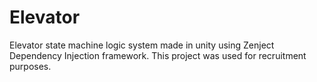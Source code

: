 # Elevator

Elevator state machine logic system made in unity using Zenject Dependency Injection framework. This project was used for recruitment purposes.

